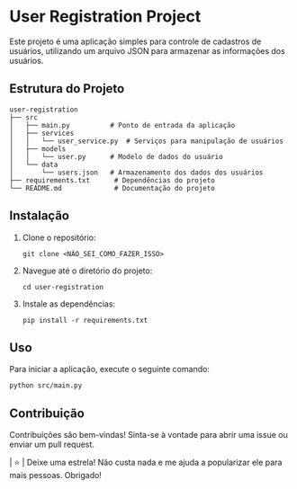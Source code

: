 # User Registration Project

Este projeto é uma aplicação simples para controle de cadastros de usuários, utilizando um arquivo JSON para armazenar as informações dos usuários.

## Estrutura do Projeto

```
user-registration
├── src
│   ├── main.py          # Ponto de entrada da aplicação
│   ├── services
│   │   └── user_service.py  # Serviços para manipulação de usuários
│   ├── models
│   │   └── user.py      # Modelo de dados do usuário
│   └── data
│       └── users.json   # Armazenamento dos dados dos usuários
├── requirements.txt      # Dependências do projeto
└── README.md             # Documentação do projeto
```

## Instalação

1. Clone o repositório:
   ```
   git clone <NÃO_SEI_COMO_FAZER_ISSO>
   ```
2. Navegue até o diretório do projeto:
   ```
   cd user-registration
   ```
3. Instale as dependências:
   ```
   pip install -r requirements.txt
   ```

## Uso

Para iniciar a aplicação, execute o seguinte comando:
```
python src/main.py
```

## Contribuição

Contribuições são bem-vindas! Sinta-se à vontade para abrir uma issue ou enviar um pull request.

| ⭐ | Deixe uma estrela! Não custa nada e me ajuda a popularizar ele para mais pessoas. Obrigado!
